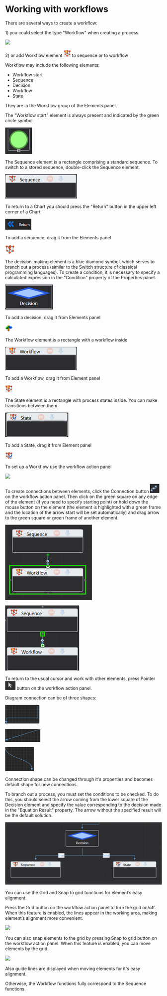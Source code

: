 # Working with workflows

There are several ways to create a workflow:

1\)  you could select the type "Workflow" when creating a process.

![](../.gitbook/assets/new\_process.png)

2\) or add  Workflow element <img src="../.gitbook/assets/image (317).png" alt="" data-size="line"> to sequence or to workflow

Workflow may include the following elements:

* Workflow start
* Sequence
* Decision
* Workflow
* State

They are in the Workflow group of the Elements panel.&#x20;

The "Workflow start" element is always present and indicated by the green circle symbol.

![](<../.gitbook/assets/1 (9).png>)

The Sequence element is a rectangle comprising a standard sequence. To switch to a stored sequence, double-click the Sequence element.

![](<../.gitbook/assets/image (274).png>)

To return to a Chart you should press the "Return" button in the upper left corner of a Chart.

![](<../.gitbook/assets/3 (3).png>)

To add a sequence, drag it from the Elements panel

![](<../.gitbook/assets/2 (18).png>)

The decision-making element is a blue diamond symbol, which serves to branch out a process (similar to the Switch structure of classical programming languages). To create a condition, it is necessary to specify a calculated expression in the "Condition" property of the Properties panel.

![](<../.gitbook/assets/image (168).png>)

To add a decision, drag it from Elements panel

![](<../.gitbook/assets/0 (73).png>)

The Workflow element is a rectangle with a workflow inside

![](<../.gitbook/assets/image (337).png>)

To add a Workflow, drag it from Element panel&#x20;

![](<../.gitbook/assets/image (317).png>)

The State element is a rectangle with  process states inside. You can make transitions between them.

![](<../.gitbook/assets/image (326).png>)

To add a State, drag it from Element panel

![](<../.gitbook/assets/image (335).png>)

To set up a Workflow use the workflow action panel

![](https://gblobscdn.gitbook.com/assets%2F-M-L9CGkriEo1\_2PfJzA%2F-M7MR9lqwDg8kI\_0mC5C%2F-M7MaLpxhRrzbJCsGWot%2Fimage.png?alt=media\&token=051054df-fe5d-41c7-8a40-1fabafa1a98d)

To create connections between elements, click the Connection button <img src="../.gitbook/assets/image (266).png" alt="" data-size="line"> on the workflow action panel. Then click on the green square on any edge of the element (if you need to specify starting point) or hold down the mouse button on the element (the element is highlighted with a green frame and the location of the arrow start will be set automatically) and drag arrow to the green square or green frame of another element.

![](<../.gitbook/assets/image (128).png>)

![](<../.gitbook/assets/image (189).png>)

To return to the usual cursor and work with other elements, press Pointer <img src="../.gitbook/assets/image (235).png" alt="" data-size="line"> button on the workflow action panel.

Diagram connection can be of three shapes:

![Angled](<../.gitbook/assets/image (30).png>)

![Straight](<../.gitbook/assets/image (110).png>)

![Curved](<../.gitbook/assets/image (58).png>)

Connection shape can be changed through it's properties and becomes default shape for new connections.

To branch out a process, you must set the conditions to be checked. To do this, you should select the arrow coming from the lower square of the Decision element and specify the value corresponding to the decision made in the "Equation Result" property. The arrow without the specified result will be the default solution.

![](<../.gitbook/assets/image (241).png>)

You can use the Grid and  Snap to grid  functions for element’s easy alignment.&#x20;

Press the Grid  button on the workflow action panel to turn the grid on/off. When this feature is enabled, the lines appear in the working area, making element’s alignment more convenient.

![](https://gblobscdn.gitbook.com/assets%2F-M-L9CGkriEo1\_2PfJzA%2F-M7MkG34UiiPCxiv8anD%2F-M7NR6zDa5bLAYrs-F-X%2Fimage.png?alt=media\&token=68578ce5-3599-4646-93ae-2615ba3ba646)

You can also snap elements to the grid by pressing Snap to grid button on the workflow action panel. When this feature is enabled, you can move elements by the grid.

![](https://gblobscdn.gitbook.com/assets%2F-M-L9CGkriEo1\_2PfJzA%2F-M7MkG34UiiPCxiv8anD%2F-M7NRBxszvZNX0epYbbZ%2Fimage.png?alt=media\&token=eb6c201c-9385-44b7-9275-8f8545f3ed56)

Also guide lines are displayed when moving elements for it's easy alignment.

Otherwise, the Workflow functions fully correspond to the Sequence functions.
